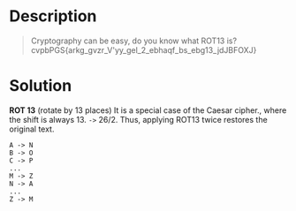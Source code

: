 # Description
> Cryptography can be easy, do you know what ROT13 is? cvpbPGS{arkg_gvzr_V'yy_gel_2_ebhaqf_bs_ebg13_jdJBFOXJ}

# Solution
**ROT 13** (rotate by 13 places)
It is a special case of the Caesar cipher., where the shift is always 13. `->` 26/2. Thus, applying ROT13 twice restores the original text.

```
A -> N
B -> O
C -> P
...
M -> Z
N -> A
...
Z -> M
```